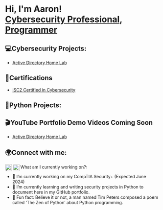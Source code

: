 <h1>Hi, I'm Aaron! <br/><a href="https://www.linkedin.com/in/aaronthompsoncyber/">Cybersecurity Professional</a>, <a href="https://github.com/aaronthompsoncyber">Programmer</a> 

<h2>💻Cybersecurity Projects:</h2>

  - [Active Directory Home Lab]()
<h2>📜Certifications</h2>

  - [ISC2 Certified in Cybersecurity](https://www.credly.com/badges/c5dd09b5-a3d0-4c3c-a980-cca8d0275055/public_url)

<h2>🔧Python Projects:</h2>

<h2>🎬YouTube Portfolio Demo Videos Coming Soon </h2>

- [Active Directory Home Lab]()


<h2>🌍Connect with me:</h2>

[<img align="left" alt=" | YouTube" width="22px" src="https://cdn.jsdelivr.net/npm/simple-icons@v3/icons/youtube.svg" />][youtube]
[<img align="left" alt="aaronthompsoncyber | LinkedIn" width="22px" src="https://cdn.jsdelivr.net/npm/simple-icons@v3/icons/linkedin.svg" />][linkedin]

[youtube]: https://www.youtube.com/channel/UCuG64c38lyI6Kakl9M-ur_g
[linkedin]: https://linkedin.com/in/aaronthompsoncyber

What am I currently working on?:
- 🔭 I’m currently working on my CompTIA Security+ (Expected June 2024)
- 🌱 I’m currently learning and writing security projects in Python to document here in my GitHub portfolio.
- 🐍 Fun fact: Believe it or not, a man named Tim Peters composed a poem called ‘The Zen of Python’ about Python programming.

